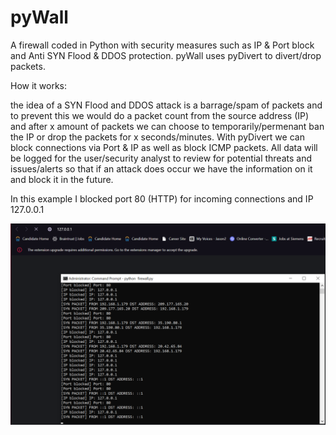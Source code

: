 # pyWall
A firewall coded in Python with security measures such as IP &amp; Port block and Anti SYN Flood &amp; DDOS protection. pyWall uses pyDivert to divert/drop packets.


How it works:


the idea of a SYN Flood and DDOS attack is a barrage/spam of packets and to prevent this we would do a packet count from the source address (IP) and after x amount of packets we can choose to temporarily/permenant ban the IP or drop the packets for x seconds/minutes. With pyDivert we can block connections via Port & IP as well as block ICMP packets. All data will be logged for the user/security analyst to review for potential threats and issues/alerts so that if an attack does occur we have the information on it and block it in the future.

In this example I blocked port 80 (HTTP) for incoming connections and IP 127.0.0.1

![image](https://github.com/jasnnh/pyWall/blob/main/image.png)

